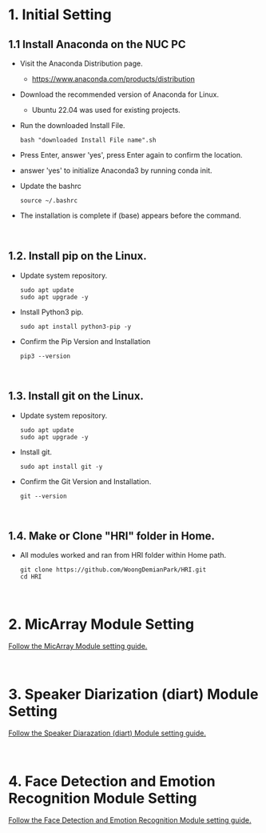 # 1. Initial Setting

## 1.1 Install Anaconda on the NUC PC

* Visit the Anaconda Distribution page.
  * https://www.anaconda.com/products/distribution


* Download the recommended version of Anaconda for Linux.
  * Ubuntu 22.04 was used for existing projects.


* Run the downloaded Install File.
  ```
  bash "downloaded Install File name".sh
  ```

* Press Enter, answer 'yes', press Enter again to confirm the location.

* answer 'yes' to initialize Anaconda3 by running conda init.

* Update the bashrc
  ```
  source ~/.bashrc
  ```

* The installation is complete if (base) appears before the command.    
</br>

## 1.2. Install pip on the Linux.

* Update system repository.
  ```
  sudo apt update
  sudo apt upgrade -y
  ```

* Install Python3 pip.
  ```
  sudo apt install python3-pip -y
  ```

* Confirm the Pip Version and Installation
  ```
  pip3 --version
  ```
</br>

## 1.3. Install git on the Linux.

* Update system repository.
  ```
  sudo apt update
  sudo apt upgrade -y
  ```

* Install git.
  ```
  sudo apt install git -y
  ```

* Confirm the Git Version and Installation.
  ```
  git --version
  ```
</br>

## 1.4. Make or Clone "HRI" folder in Home.

* All modules worked and ran from HRI folder within Home path.
  ```
  git clone https://github.com/WoongDemianPark/HRI.git
  cd HRI
  ```

</br>

# 2. MicArray Module Setting

[Follow the MicArray Module setting guide.](https://github.com/WoongDemianPark/HRI/tree/main/MicArray)

</br>

# 3. Speaker Diarization (diart) Module Setting

[Follow the Speaker Diarazation (diart) Module setting guide.](https://github.com/WoongDemianPark/HRI/tree/main/diart)

</br>

# 4. Face Detection and Emotion Recognition Module Setting

[Follow the Face Detection and Emotion Recognition Module setting guide.](https://github.com/WoongDemianPark/HRI/tree/main/FaceDetEmo)

</br>


